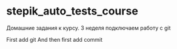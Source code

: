 # stepik_auto_tests_course
 Домашние задания к курсу. 3 неделя подключаем работу с git

First add git 
And then first add commit
